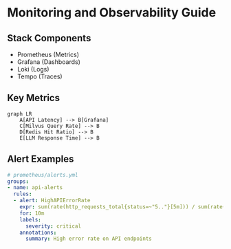 # Monitoring and Observability Guide

## Stack Components
- Prometheus (Metrics)
- Grafana (Dashboards)
- Loki (Logs)
- Tempo (Traces)

## Key Metrics
```mermaid
graph LR
    A[API Latency] --> B[Grafana]
    C[Milvus Query Rate] --> B
    D[Redis Hit Ratio] --> B
    E[LLM Response Time] --> B
```

## Alert Examples
```yaml
# prometheus/alerts.yml
groups:
- name: api-alerts
  rules:
  - alert: HighAPIErrorRate
    expr: sum(rate(http_requests_total{status=~"5.."}[5m])) / sum(rate(http_requests_total[5m])) > 0.05
    for: 10m
    labels:
      severity: critical
    annotations:
      summary: High error rate on API endpoints